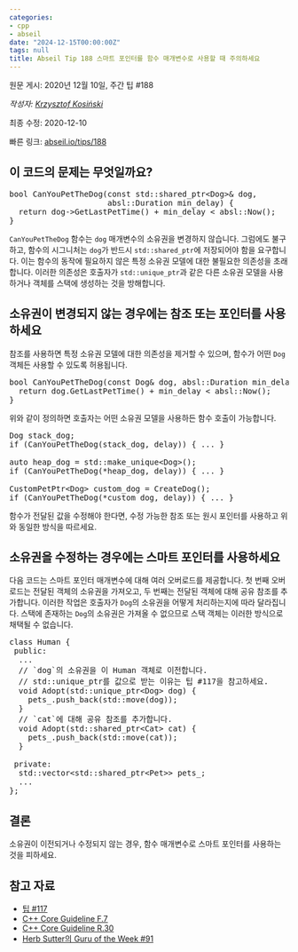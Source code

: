 ```yaml
---
categories:
- cpp
- abseil
date: "2024-12-15T00:00:00Z"
tags: null
title: Abseil Tip 188 스마트 포인터를 함수 매개변수로 사용할 때 주의하세요
---
```


원문 게시: 2020년 12월 10일, 주간 팁 #188

*작성자: [Krzysztof Kosiński](mailto:krzysio@google.com)*

최종 수정: 2020-12-10

빠른 링크: [abseil.io/tips/188](https://abseil.io/tips/188)

## 이 코드의 문제는 무엇일까요?

<pre class="prettyprint lang-cpp bad-code">
bool CanYouPetTheDog(const std::shared_ptr&lt;Dog&gt;& dog,
                     absl::Duration min_delay) {
  return dog-&gt;GetLastPetTime() + min_delay &lt; absl::Now();
}
</pre>

`CanYouPetTheDog` 함수는 `dog` 매개변수의 소유권을 변경하지 않습니다. 그럼에도 불구하고, 함수의 시그니처는 `dog`가 반드시 `std::shared_ptr`에 저장되어야 함을 요구합니다. 이는 함수의 동작에 필요하지 않은 특정 소유권 모델에 대한 불필요한 의존성을 초래합니다. 이러한 의존성은 호출자가 `std::unique_ptr`과 같은 다른 소유권 모델을 사용하거나 객체를 스택에 생성하는 것을 방해합니다.

## 소유권이 변경되지 않는 경우에는 참조 또는 포인터를 사용하세요

참조를 사용하면 특정 소유권 모델에 대한 의존성을 제거할 수 있으며, 함수가 어떤 `Dog` 객체든 사용할 수 있도록 허용됩니다.

<pre class="prettyprint lang-cpp code">
bool CanYouPetTheDog(const Dog& dog, absl::Duration min_delay) {
  return dog.GetLastPetTime() + min_delay &lt; absl::Now();
}
</pre>

위와 같이 정의하면 호출자는 어떤 소유권 모델을 사용하든 함수 호출이 가능합니다.

<pre class="prettyprint lang-cpp code">
Dog stack_dog;
if (CanYouPetTheDog(stack_dog, delay)) { ... }

auto heap_dog = std::make_unique&lt;Dog&gt;();
if (CanYouPetTheDog(*heap_dog, delay)) { ... }

CustomPetPtr&lt;Dog&gt; custom_dog = CreateDog();
if (CanYouPetTheDog(*custom_dog, delay)) { ... }
</pre>

함수가 전달된 값을 수정해야 한다면, 수정 가능한 참조 또는 원시 포인터를 사용하고 위와 동일한 방식을 따르세요.

## 소유권을 수정하는 경우에는 스마트 포인터를 사용하세요

다음 코드는 스마트 포인터 매개변수에 대해 여러 오버로드를 제공합니다. 첫 번째 오버로드는 전달된 객체의 소유권을 가져오고, 두 번째는 전달된 객체에 대해 공유 참조를 추가합니다. 이러한 작업은 호출자가 `Dog`의 소유권을 어떻게 처리하는지에 따라 달라집니다. 스택에 존재하는 `Dog`의 소유권은 가져올 수 없으므로 스택 객체는 이러한 방식으로 채택될 수 없습니다.

<pre class="prettyprint lang-cpp code">
class Human {
 public:
  ...
  // `dog`의 소유권을 이 Human 객체로 이전합니다.
  // std::unique_ptr를 값으로 받는 이유는 팁 #117을 참고하세요.
  void Adopt(std::unique_ptr&lt;Dog&gt; dog) {
    pets_.push_back(std::move(dog));
  }
  // `cat`에 대해 공유 참조를 추가합니다.
  void Adopt(std::shared_ptr&lt;Cat&gt; cat) {
    pets_.push_back(std::move(cat));
  }

 private:
  std::vector&lt;std::shared_ptr&lt;Pet&gt;&gt; pets_;
  ...
};
</pre>

## 결론

소유권이 이전되거나 수정되지 않는 경우, 함수 매개변수로 스마트 포인터를 사용하는 것을 피하세요.

## 참고 자료

- [팁 #117](/tips/117)
- [C++ Core Guideline F.7](https://isocpp.github.io/CppCoreGuidelines/CppCoreGuidelines#f7-for-general-use-take-t-or-t-arguments-rather-than-smart-pointers)
- [C++ Core Guideline R.30](https://isocpp.github.io/CppCoreGuidelines/CppCoreGuidelines#r30-take-smart-pointers-as-parameters-only-to-explicitly-express-lifetime-semantics)
- [Herb Sutter의 Guru of the Week #91](https://herbsutter.com/2013/06/05/gotw-91-solution-smart-pointer-parameters/)
